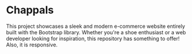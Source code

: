 # Chappals
This project showcases a sleek and modern e-commerce website entirely built with the Bootstrap library. Whether you're a shoe enthusiast or a web developer looking for inspiration, this repository has something to offer! Also, it is responsive.
